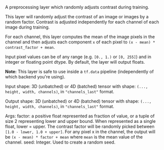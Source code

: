 A preprocessing layer which randomly adjusts contrast during training.

This layer will randomly adjust the contrast of an image or images
by a random factor. Contrast is adjusted independently
for each channel of each image during training.

For each channel, this layer computes the mean of the image pixels in the
channel and then adjusts each component `x` of each pixel to
`(x - mean) * contrast_factor + mean`.

Input pixel values can be of any range (e.g. `[0., 1.)` or `[0, 255]`) and
in integer or floating point dtype.
By default, the layer will output floats.

**Note:** This layer is safe to use inside a `tf.data` pipeline
(independently of which backend you're using).

Input shape:
    3D (unbatched) or 4D (batched) tensor with shape:
    `(..., height, width, channels)`, in `"channels_last"` format.

Output shape:
    3D (unbatched) or 4D (batched) tensor with shape:
    `(..., height, width, channels)`, in `"channels_last"` format.

Args:
    factor: a positive float represented as fraction of value, or a tuple of
        size 2 representing lower and upper bound.
        When represented as a single float, lower = upper.
        The contrast factor will be randomly picked between
        `[1.0 - lower, 1.0 + upper]`. For any pixel x in the channel,
        the output will be `(x - mean) * factor + mean`
        where `mean` is the mean value of the channel.
    seed: Integer. Used to create a random seed.
